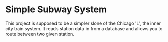 # Simple Subway System
This project is supposed to be a simpler slone of the Chicago 'L', the inner city train system.
It reads station data in from a database and allows you to route between two given station.

